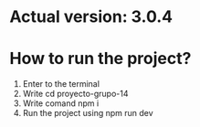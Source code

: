 # Actual version: 3.0.4
# How to run the project?
1. Enter to the terminal
2. Write cd proyecto-grupo-14
3. Write comand npm i
4. Run the project using npm run dev
